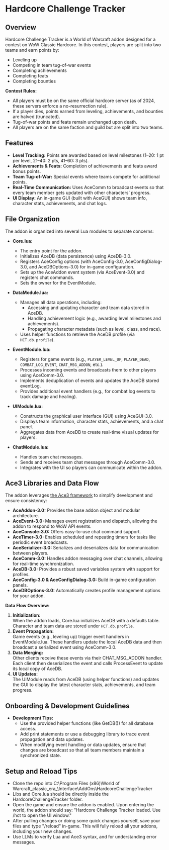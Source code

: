 # Hardcore Challenge Tracker

## Overview
Hardcore Challenge Tracker is a World of Warcraft addon designed for a contest on WoW Classic Hardcore. In this contest, players are split into two teams and earn points by:
- Leveling up
- Competing in team tug-of-war events
- Completing achievements
- Completing feats 
- Completing bounties

**Contest Rules:**
- All players must be on the same official hardcore server (as of 2024, these servers enforce a no-resurrection rule).
- If a player dies, points earned from leveling, achievements, and bounties are halved (truncated).
- Tug-of-war points and feats remain unchanged upon death.
- All players are on the same faction and guild but are split into two teams.

## Features
- **Level Tracking:** Points are awarded based on level milestones (1–20: 1 pt per level, 21–40: 2 pts, 41–60: 3 pts).
- **Achievements & Feats:** Completion of achievements and feats award bonus points.
- **Team Tug-of-War:** Special events where teams compete for additional points.
- **Real-Time Communication:** Uses AceComm to broadcast events so that every team member gets updated with other characters’ progress.
- **UI Display:** An in-game GUI (built with AceGUI) shows team info, character stats, achievements, and chat logs.

## File Organization
The addon is organized into several Lua modules to separate concerns:

- **Core.lua:**  
  - The entry point for the addon.
  - Initializes AceDB (data persistence) using AceDB-3.0.
  - Registers AceConfig options (with AceConfig-3.0, AceConfigDialog-3.0, and AceDBOptions-3.0) for in-game configuration.
  - Sets up the AceAddon event system (via AceEvent-3.0) and registers chat commands.
  - Sets the owner for the EventModule.

- **DataModule.lua:**  
  - Manages all data operations, including:
    - Accessing and updating character and team data stored in AceDB.
    - Handling achievement logic (e.g., awarding level milestones and achievements).
    - Propagating character metadata (such as level, class, and race).
  - Uses helper functions to retrieve the AceDB profile (via `HCT.db.profile`).

- **EventModule.lua:**  
  - Registers for game events (e.g., `PLAYER_LEVEL_UP`, `PLAYER_DEAD`, `COMBAT_LOG_EVENT`, `CHAT_MSG_ADDON`, etc.).
  - Processes incoming events and broadcasts them to other players using AceComm-3.0.
  - Implements deduplication of events and updates the AceDB stored eventLog.
  - Provides additional event handlers (e.g., for combat log events to track damage and healing).

- **UIModule.lua:**  
  - Constructs the graphical user interface (GUI) using AceGUI-3.0.
  - Displays team information, character stats, achievements, and a chat panel.
  - Aggregates data from AceDB to create real-time visual updates for players.

- **ChatModule.lua:**  
  - Handles team chat messages.
  - Sends and receives team chat messages through AceComm-3.0.
  - Integrates with the UI so players can communicate within the addon.

## Ace3 Libraries and Data Flow
The addon leverages [the Ace3 framework](https://www.wowace.com/projects/ace3/pages/getting-started) to simplify development and ensure consistency:
- **AceAddon-3.0:** Provides the base addon object and modular architecture.
- **AceEvent-3.0:** Manages event registration and dispatch, allowing the addon to respond to WoW API events.
- **AceConsole-3.0:** Offers easy-to-use chat command support.
- **AceTimer-3.0:** Enables scheduled and repeating timers for tasks like periodic event broadcasts.
- **AceSerializer-3.0:** Serializes and deserializes data for communication between players.
- **AceComm-3.0:** Handles addon messaging over chat channels, allowing for real-time synchronization.
- **AceDB-3.0:** Provides a robust saved variables system with support for profiles.
- **AceConfig-3.0 & AceConfigDialog-3.0:** Build in-game configuration panels.
- **AceDBOptions-3.0:** Automatically creates profile management options for your addon.

**Data Flow Overview:**
1. **Initialization:**  
   When the addon loads, Core.lua initializes AceDB with a defaults table. Character and team data are stored under `HCT.db.profile`.
2. **Event Propagation:**  
   Game events (e.g., leveling up) trigger event handlers in EventModule.lua. These handlers update the local AceDB data and then broadcast a serialized event using AceComm-3.0.
3. **Data Merging:**  
   Other clients receive these events via their CHAT_MSG_ADDON handler. Each client then deserializes the event and calls ProcessEvent to update its local copy of AceDB.
4. **UI Updates:**  
   The UIModule reads from AceDB (using helper functions) and updates the GUI to display the latest character stats, achievements, and team progress.

## Onboarding & Development Guidelines
- **Development Tips:**  
  - Use the provided helper functions (like GetDB()) for all database access.
  - Add print statements or use a debugging library to trace event propagation and data updates.
  - When modifying event handling or data updates, ensure that changes are broadcast so that all team members maintain a synchronized state.

## Setup and Reload Tips
- Clone the repo into C:\Program Files (x86)\World of Warcraft\_classic_era_\Interface\AddOns\HardcoreChallengeTracker
- Libs and Core.lua should be directly inside the HardcoreChallengeTracker folder.
- Open the game and ensure the addon is enabled. Upon entering the world, the addon should say: "Hardcore Challenge Tracker loaded. Use /hct to open the UI window."
- After pulling changes or doing some quick changes yourself, save your files and type "/reload" in-game. This will fully reload all your addons, including your new changes.
- Use LLMs to verify Lua and Ace3 syntax, and for understanding error messages.